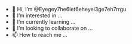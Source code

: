- 👋 Hi, I’m @Eyegey7he6iet6eheyei3ge7eh7rrgu
- 👀 I’m interested in ...
- 🌱 I’m currently learning ...
- 💞️ I’m looking to collaborate on ...
- 📫 How to reach me ...

<!---
Eyegey7he6iet6eheyei3ge7eh7rrgu/Eyegey7he6iet6eheyei3ge7eh7rrgu is a ✨ special ✨ repository because its `README.md` (this file) appears on your GitHub profile.
You can click the Preview link to take a look at your changes.
--->
